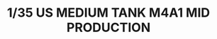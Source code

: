 ---
layout: product
title: "1/35 US MEDIUM TANK M4A1 MID PRODUCTION"
price: "5500" 
desc: "Maketa"
img_path: "/assets/img/ASUKA35AS001.jpg"
brand: "Asuka Models"
available: false
special_offer: false
new: false
soon: false
cat: "010000"
subcat: "015400"
subsubcat: "0N/A"
sifra: "ASUKA35AS001"
popular: false
---